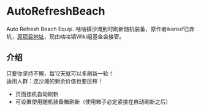 # AutoRefreshBeach
Auto Refresh Beach Equip. 咕咕镇沙滩到时刷新随机装备，原作者ikarosf已弃坑，[原项目地址](https://greasyfork.org/scripts/397225)，现由咕咕镇Wiki组基金会接管。

## 介绍
只要你坚持不懈，每12天就可以多刷新一轮！   
适用人群：连沙滩的剩余价值也要压榨！   

- 页面挂机自动刷新   
- 可设置使用随机装备箱刷新（使用箱子必定紧接在自动刷新之后）   
